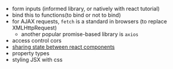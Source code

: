 - form inputs (informed library, or natively with react tutorial)
- bind this to functions(to bind or not to bind)
- for AJAX requests, `fetch` is a standard in browsers (to replace XMLHttpRequest)
  - another popular promise-based library is `axios`
- access control cors
- [sharing state between react components](https://www.javascriptstuff.com/component-communication/)
- property types
- styling JSX with css